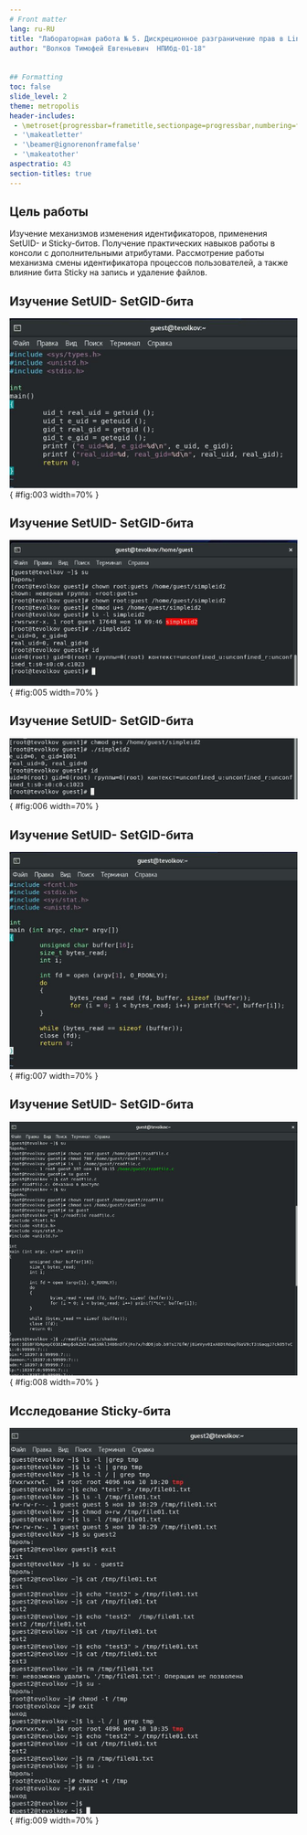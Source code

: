 ```yaml
---
# Front matter
lang: ru-RU
title: "Лабораторная работа № 5. Дискреционное разграничение прав в Linux. Исследованиевлияния дополнительных атрибутов"
author: "Волков Тимофей Евгеньевич  НПИбд-01-18"


## Formatting
toc: false
slide_level: 2
theme: metropolis
header-includes: 
 - \metroset{progressbar=frametitle,sectionpage=progressbar,numbering=fraction}
 - '\makeatletter'
 - '\beamer@ignorenonframefalse'
 - '\makeatother'
aspectratio: 43
section-titles: true
---
```


## Цель работы

Изучение механизмов изменения идентификаторов, применения
SetUID- и Sticky-битов. Получение практических навыков работы в консоли с дополнительными атрибутами. Рассмотрение работы механизма
смены идентификатора процессов пользователей, а также влияние бита
Sticky на запись и удаление файлов.

## Изучение SetUID- SetGID-бита 

![Программа simpleid2.c](image/3.jpg){ #fig:003 width=70% }

## Изучение SetUID- SetGID-бита 

![Установка SetUID-бита](image/5.jpg){ #fig:005 width=70% }

## Изучение SetUID- SetGID-бита 

![Установка SetGID-бита](image/6.jpg){ #fig:006 width=70% }

## Изучение SetUID- SetGID-бита 

![Программа readfile.c](image/7.jpg){ #fig:007 width=70% }

## Изучение SetUID- SetGID-бита 

![Проверка работы программы readfile](image/8.jpg){ #fig:008 width=70% }

##  Исследование Sticky-бита

![Исследование Sticky-бита](image/9.jpg){ #fig:009 width=70% }

